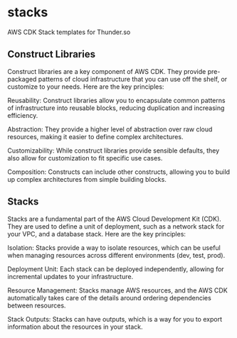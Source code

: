 # stacks
AWS CDK Stack templates for Thunder.so

## Construct Libraries

Construct libraries are a key component of AWS CDK. They provide pre-packaged patterns of cloud infrastructure that you can use off the shelf, or customize to your needs. Here are the key principles:

Reusability: Construct libraries allow you to encapsulate common patterns of infrastructure into reusable blocks, reducing duplication and increasing efficiency.

Abstraction: They provide a higher level of abstraction over raw cloud resources, making it easier to define complex architectures.

Customizability: While construct libraries provide sensible defaults, they also allow for customization to fit specific use cases.

Composition: Constructs can include other constructs, allowing you to build up complex architectures from simple building blocks.

## Stacks

Stacks are a fundamental part of the AWS Cloud Development Kit (CDK). They are used to define a unit of deployment, such as a network stack for your VPC, and a database stack. Here are the key principles:

Isolation: Stacks provide a way to isolate resources, which can be useful when managing resources across different environments (dev, test, prod).

Deployment Unit: Each stack can be deployed independently, allowing for incremental updates to your infrastructure.

Resource Management: Stacks manage AWS resources, and the AWS CDK automatically takes care of the details around ordering dependencies between resources.

Stack Outputs: Stacks can have outputs, which is a way for you to export information about the resources in your stack.